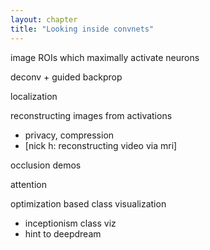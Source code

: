 ```yaml
---
layout: chapter
title: "Looking inside convnets"
---
```



image ROIs which maximally activate neurons

deconv + guided backprop

localization

reconstructing images from activations
 - privacy, compression
 - [nick h: reconstructing video via mri]

occlusion demos

attention

optimization based class visualization
 - inceptionism class viz
 - hint to deepdream